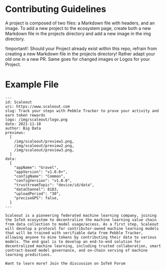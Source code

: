 # Contributing Guidelines

A project is composed of two files: a Markdown file with headers, and an image. To add a new project to the ecosystem page, create both a new Markdown file in the projects directory and add a new image in the img directory.

!Important!: Should your Project already exist within this repo, refrain from creating a new Markdown file in the projects directory! Rather adapt your old one in a new PR. Same goes for changed images or Logos for your Project.

# Example File

```mdx
---
id: Scaleout
uri: https://www.scaleout.com
slug: Track your steps with Pebble Tracker to prove your activity and earn token rewards
logo: /img/scaleout/logo.png
date: 2021-11-10
author: Big Data
previews:
  [
    /img/scaleout/preview1.png,
    /img/scaleout/preview2.png,
    /img/scaleout/preview3.png,
  ]
data:
  {
    "appName": "Gravel",
    "appVersion": "v1.0.0+",
    "configName": "Common",
    "configVersion": "v1.0.0",
    "trusttreamTopic": "device/id/data",
    "dataChannel": 8183,
    "uploadPeriod": "30",
    "preciseGPS": false,
  }
---

Scaleout is a pioneering federated machine learning company, joining the IoTeX ecosystem to decentralize the machine learning value chain from data collection to model usage/access. As a first step, Scaleout will develop a protocol for contributor-owned machine learning models that will be trained with verifiable data from Pebble Tracker, allowing anyone to mine tokens by contributing their data to various models. The end goal is to develop an end-to-end solution for decentralized machine learning, including trusted collaboration, smart contract-based model governance, and on-chain serving of machine learning predictions.

Want to learn more? Join the discussion on IoTeX Forum
```
